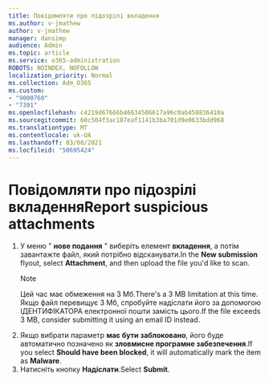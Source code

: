```yaml
---
title: Повідомляти про підозрілі вкладення
ms.author: v-jmathew
author: v-jmathew
manager: dansimp
audience: Admin
ms.topic: article
ms.service: o365-administration
ROBOTS: NOINDEX, NOFOLLOW
localization_priority: Normal
ms.collection: Adm_O365
ms.custom:
- "9000760"
- "7391"
ms.openlocfilehash: c4219d67666b46634506617a96c0ab458836410a
ms.sourcegitcommit: 60c504f3ac187eaf1141b3ba701d9e0633bdd968
ms.translationtype: MT
ms.contentlocale: uk-UA
ms.lasthandoff: 03/08/2021
ms.locfileid: "50695424"
---
```

# <a name="report-suspicious-attachments"></a><span data-ttu-id="9cabe-102">Повідомляти про підозрілі вкладення</span><span class="sxs-lookup"><span data-stu-id="9cabe-102">Report suspicious attachments</span></span>

1. <span data-ttu-id="9cabe-103">У меню " **нове подання** " виберіть елемент **вкладення**, а потім завантажте файл, який потрібно відсканувати.</span><span class="sxs-lookup"><span data-stu-id="9cabe-103">In the **New submission** flyout, select **Attachment**, and then upload the file you'd like to scan.</span></span>
    > [!NOTE]
    > <span data-ttu-id="9cabe-104">Цей час має обмеження на 3 Мб.</span><span class="sxs-lookup"><span data-stu-id="9cabe-104">There's a 3 MB limitation at this time.</span></span> <span data-ttu-id="9cabe-105">Якщо файл перевищує 3 Мб, спробуйте надіслати його за допомогою ІДЕНТИФІКАТОРА електронної пошти замість цього.</span><span class="sxs-lookup"><span data-stu-id="9cabe-105">If the file exceeds 3 MB, consider submitting it using an email ID instead.</span></span>
2. <span data-ttu-id="9cabe-106">Якщо вибрати параметр **має бути заблоковано**, його буде автоматично позначено як **зловмисне програмне забезпечення**.</span><span class="sxs-lookup"><span data-stu-id="9cabe-106">If you select **Should have been blocked**, it will automatically mark the item as **Malware**.</span></span>
3. <span data-ttu-id="9cabe-107">Натисніть кнопку **Надіслати**.</span><span class="sxs-lookup"><span data-stu-id="9cabe-107">Select **Submit**.</span></span>
